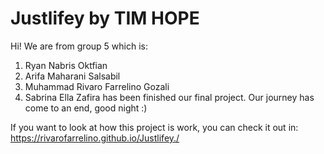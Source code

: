 # Justlifey by TIM HOPE
Hi! We are from group 5 which is:
1. Ryan Nabris Oktfian
2. Arifa Maharani Salsabil
3. Muhammad Rivaro Farrelino Gozali
4. Sabrina Ella Zafira
has been finished our final project. Our journey has come to an end, good night :)

If you want to look at how this project is work, you can check it out in:
https://rivarofarrelino.github.io/Justlifey./
